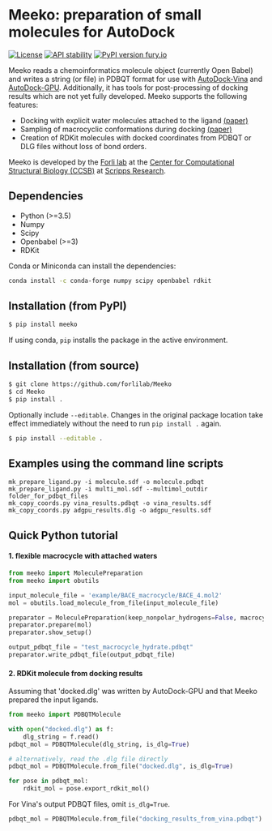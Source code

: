 # Meeko: preparation of small molecules for AutoDock

[![License](https://img.shields.io/badge/License-Apache%202.0-blue.svg)](https://opensource.org/licenses/Apache-2.0)
[![API stability](https://img.shields.io/badge/stable%20API-no-orange)](https://shields.io/)
[![PyPI version fury.io](https://img.shields.io/badge/version-0.2-green.svg)](https://pypi.python.org/pypi/ansicolortags/)

Meeko reads a chemoinformatics molecule object (currently Open Babel) and writes a string (or file)
in PDBQT format for use with [AutoDock-Vina](https://github.com/ccsb-scripps/AutoDock-Vina)
and [AutoDock-GPU](https://github.com/ccsb-scripps/AutoDock-GPU). Additionally, it has tools for post-processing
of docking results which are not yet fully developed. Meeko supports the following features:
* Docking with explicit water molecules attached to the ligand [(paper)](https://pubs.acs.org/doi/abs/10.1021/jm2005145)
* Sampling of macrocyclic conformations during docking [(paper)](https://link.springer.com/article/10.1007/s10822-019-00241-9)
* Creation of RDKit molecules with docked coordinates from PDBQT or DLG files without loss of bond orders.

Meeko is developed by the [Forli lab](https://forlilab.org/) at the
[Center for Computational Structural Biology (CCSB)](https://ccsb.scripps.edu)
at [Scripps Research](https://www.scripps.edu/).

## Dependencies

* Python (>=3.5)
* Numpy
* Scipy
* Openbabel (>=3)
* RDKit

Conda or Miniconda can install the dependencies:
```bash
conda install -c conda-forge numpy scipy openbabel rdkit
```

## Installation (from PyPI)
```bash
$ pip install meeko
```
If using conda, `pip` installs the package in the active environment.

## Installation (from source)

```bash
$ git clone https://github.com/forlilab/Meeko
$ cd Meeko
$ pip install .
```

Optionally include `--editable`. Changes in the original package location
take effect immediately without the need to run `pip install .` again.
```bash
$ pip install --editable .
```

## Examples using the command line scripts
```console
mk_prepare_ligand.py -i molecule.sdf -o molecule.pdbqt
mk_prepare_ligand.py -i multi_mol.sdf --multimol_outdir folder_for_pdbqt_files
mk_copy_coords.py vina_results.pdbqt -o vina_results.sdf
mk_copy_coords.py adgpu_results.dlg -o adgpu_results.sdf
```

## Quick Python tutorial

#### 1. flexible macrocycle with attached waters

```python
from meeko import MoleculePreparation
from meeko import obutils

input_molecule_file = 'example/BACE_macrocycle/BACE_4.mol2'
mol = obutils.load_molecule_from_file(input_molecule_file)

preparator = MoleculePreparation(keep_nonpolar_hydrogens=False, macrocycle=True, hydrate=True)
preparator.prepare(mol)
preparator.show_setup()

output_pdbqt_file = "test_macrocycle_hydrate.pdbqt"
preparator.write_pdbqt_file(output_pdbqt_file)
```

#### 2. RDKit molecule from docking results

Assuming that 'docked.dlg' was written by AutoDock-GPU and that Meeko prepared the input ligands.

```python
from meeko import PDBQTMolecule

with open("docked.dlg") as f:
    dlg_string = f.read()
pdbqt_mol = PDBQTMolecule(dlg_string, is_dlg=True)

# alternatively, read the .dlg file directly
pdbqt_mol = PDBQTMolecule.from_file("docked.dlg", is_dlg=True)

for pose in pdbqt_mol:
    rdkit_mol = pose.export_rdkit_mol()
```

For Vina's output PDBQT files, omit `is_dlg=True`.
```python
pdbqt_mol = PDBQTMolecule.from_file("docking_results_from_vina.pdbqt")
```
